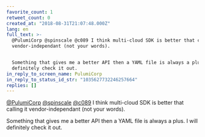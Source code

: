 ```yaml
---
favorite_count: 1
retweet_count: 0
created_at: "2018-08-31T21:07:48.000Z"
lang: en
full_text: >-
  @PulumiCorp @spinscale @c089 I think multi-cloud SDK is better that calling it
  vendor-independant (not your words). 


  Something that gives me a better API then a YAML file is always a plus. I will
  definitely check it out.
in_reply_to_screen_name: PulumiCorp
in_reply_to_status_id_str: "1035627732246257664"
replies: []
---
```


[@PulumiCorp](https://twitter.com/PulumiCorp)
[@spinscale](https://twitter.com/spinscale) [@c089](https://twitter.com/c089) I
think multi-cloud SDK is better that calling it vendor-independant (not your
words).

Something that gives me a better API then a YAML file is always a plus. I will
definitely check it out.
